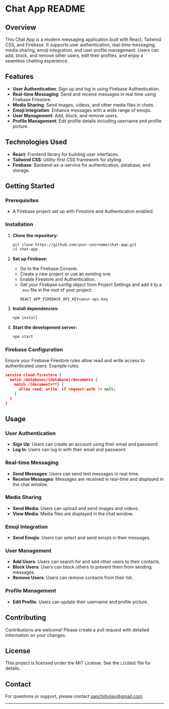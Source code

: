 # Chat App README

## Overview
This Chat App is a modern messaging application built with React, Tailwind CSS, and Firebase. It supports user authentication, real-time messaging, media sharing, emoji integration, and user profile management. Users can add, block, and remove other users, edit their profiles, and enjoy a seamless chatting experience.

## Features
- **User Authentication**: Sign up and log in using Firebase Authentication.
- **Real-time Messaging**: Send and receive messages in real time using Firebase Firestore.
- **Media Sharing**: Send images, videos, and other media files in chats.
- **Emoji Integration**: Enhance messages with a wide range of emojis.
- **User Management**: Add, block, and remove users.
- **Profile Management**: Edit profile details including username and profile picture.

## Technologies Used
- **React**: Frontend library for building user interfaces.
- **Tailwind CSS**: Utility-first CSS framework for styling.
- **Firebase**: Backend-as-a-service for authentication, database, and storage.

## Getting Started

### Prerequisites
- A Firebase project set up with Firestore and Authentication enabled.

### Installation
1. **Clone the repository:**
   ```bash
   git clone https://github.com/your-username/chat-app.git
   cd chat-app
   ```

2. **Set up Firebase:**
   - Go to the Firebase Console.
   - Create a new project or use an existing one.
   - Enable Firestore and Authentication.
   - Get your Firebase config object from Project Settings and add it to a `.env` file in the root of your project:
     ```
     REACT_APP_FIREBASE_API_KEY=your-api-key
     ```

3. **Install dependencies:**
   ```bash
   npm install
   ```

4. **Start the development server:**
   ```bash
   npm start
   ```

### Firebase Configuration
Ensure your Firebase Firestore rules allow read and write access to authenticated users. Example rules:
```json
service cloud.firestore {
  match /databases/{database}/documents {
    match /{document=**} {
      allow read, write: if request.auth != null;
    }
  }
}
```

## Usage

### User Authentication
- **Sign Up**: Users can create an account using their email and password.
- **Log In**: Users can log in with their email and password.

### Real-time Messaging
- **Send Messages**: Users can send text messages in real-time.
- **Receive Messages**: Messages are received in real-time and displayed in the chat window.

### Media Sharing
- **Send Media**: Users can upload and send images and videos.
- **View Media**: Media files are displayed in the chat window.

### Emoji Integration
- **Send Emojis**: Users can select and send emojis in their messages.

### User Management
- **Add Users**: Users can search for and add other users to their contacts.
- **Block Users**: Users can block others to prevent them from sending messages.
- **Remove Users**: Users can remove contacts from their list.

### Profile Management
- **Edit Profile**: Users can update their username and profile picture.

## Contributing
Contributions are welcome! Please create a pull request with detailed information on your changes.

## License
This project is licensed under the MIT License. See the `LICENSE` file for details.

## Contact
For questions or support, please contact sanchiitvijay@gmail.com.

---